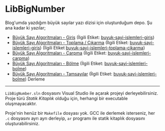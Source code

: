 LibBigNumber
=============

Blog'umda yazdığım büyük sayılar yazı dizisi için oluşturduğum depo.
Şu ana kadar ki yazılar;

 - [Büyük Sayı Algoritmaları - Giriş](https://ysar.net/algoritma/buyuk-sayi-islemleri-giris.html) (İlgili Etiket: [buyuk-sayi-islemleri-giris](https://github.com/yasar11732/LibBigNumber/tree/buyuk-sayi-islemleri-giris))
 - [Büyük Sayı Algoritmaları - Toplama / Çıkarma](https://ysar.net/algoritma/buyuk-sayi-islemleri-toplama-cikarma.html) (İlgili Etiket: [buyuk-sayi-islemleri-giris](https://github.com/yasar11732/LibBigNumber/tree/buyuk-sayi-islemleri-giris)) (İlgili Etiket [buyuk-sayi-islemleri-toplama-cikarma](https://github.com/yasar11732/LibBigNumber/tree/buyuk-sayi-islemleri-toplama-cikarma))
 - [Büyük Sayı Algoritmaları - Çarpma](https://ysar.net/algoritma/buyuk-sayi-islemleri-carpma.html) (İlgili Etiket: [buyuk-sayi-islemleri-carpma](https://github.com/yasar11732/LibBigNumber/tree/buyuk-sayi-islemleri-carpma))
 - [Büyük Sayı Algoritmaları - Bölme](https://ysar.net/algoritma/buyuk-sayi-islemleri-bolme.html) (İlgili Etiket: [buyuk-sayi-islemleri-bolme](https://github.com/yasar11732/LibBigNumber/tree/buyuk-sayi-islemleri-bolme))
 - [Büyük Sayı Algoritmaları - Tamsayılar](https://ysar.net/algoritma/buyuk-sayi-islemleri-tamsayilar.html) (İlgili Etiket: [buyuk-sayi-islemleri-bolme](https://github.com/yasar11732/LibBigNumber/tree/buyuk-sayi-islemleri-tamsayilar))
Derleme
-------

`LibBigNumber.sln` dosyasını Visual Studio ile açarak projeyi derleyebilirsiniz. Proje türü _Statik Kitaplık_
olduğu için, herhangi bir executable oluşmayacaktır. 

Proje'nin henüz bir `Makefile` dosyası yok. GCC ile derlemek isterseniz, her `.c` dosyasını ayrı ayrı derleyip,
`ar` programı ile statik kitaplık dosyasını oluşturabilirsiniz.